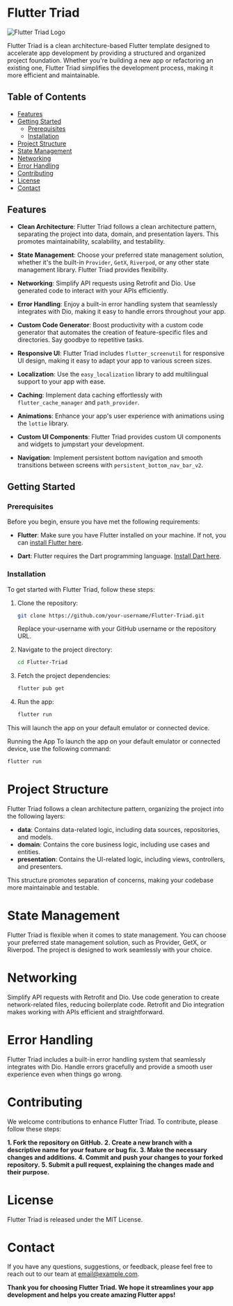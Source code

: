 # Flutter Triad

![Flutter Triad Logo](https://example.com/flutter_triad_logo.png)

Flutter Triad is a clean architecture-based Flutter template designed to accelerate app development by providing a structured and organized project foundation. Whether you're building a new app or refactoring an existing one, Flutter Triad simplifies the development process, making it more efficient and maintainable.

## Table of Contents

- [Features](#features)
- [Getting Started](#getting-started)
    - [Prerequisites](#prerequisites)
    - [Installation](#installation)
- [Project Structure](#project-structure)
- [State Management](#state-management)
- [Networking](#networking)
- [Error Handling](#error-handling)
- [Contributing](#contributing)
- [License](#license)
- [Contact](#contact)

## Features

- **Clean Architecture**: Flutter Triad follows a clean architecture pattern, separating the project into data, domain, and presentation layers. This promotes maintainability, scalability, and testability.

- **State Management**: Choose your preferred state management solution, whether it's the built-in `Provider`, `GetX`, `Riverpod`, or any other state management library. Flutter Triad provides flexibility.

- **Networking**: Simplify API requests using Retrofit and Dio. Use generated code to interact with your APIs efficiently.

- **Error Handling**: Enjoy a built-in error handling system that seamlessly integrates with Dio, making it easy to handle errors throughout your app.

- **Custom Code Generator**: Boost productivity with a custom code generator that automates the creation of feature-specific files and directories. Say goodbye to repetitive tasks.

- **Responsive UI**: Flutter Triad includes `flutter_screenutil` for responsive UI design, making it easy to adapt your app to various screen sizes.

- **Localization**: Use the `easy_localization` library to add multilingual support to your app with ease.

- **Caching**: Implement data caching effortlessly with `flutter_cache_manager` and `path_provider`.

- **Animations**: Enhance your app's user experience with animations using the `lottie` library.

- **Custom UI Components**: Flutter Triad provides custom UI components and widgets to jumpstart your development.

- **Navigation**: Implement persistent bottom navigation and smooth transitions between screens with `persistent_bottom_nav_bar_v2`.

## Getting Started

### Prerequisites

Before you begin, ensure you have met the following requirements:

- **Flutter**: Make sure you have Flutter installed on your machine. If not, you can [install Flutter here](https://flutter.dev/docs/get-started/install).

- **Dart**: Flutter requires the Dart programming language. [Install Dart here](https://dart.dev/get-dart).

### Installation

To get started with Flutter Triad, follow these steps:

1. Clone the repository:

    ```bash
   git clone https://github.com/your-username/Flutter-Triad.git
    ```
    Replace your-username with your GitHub username or the repository URL.

2. Navigate to the project directory:

    ```bash
   cd Flutter-Triad
    ```
   
3. Fetch the project dependencies:

    ```bash
   flutter pub get
    ```
   
4. Run the app:

   ```bash
   flutter run 
   ```
   
This will launch the app on your default emulator or connected device.

Running the App
To launch the app on your default emulator or connected device, use the following command:
   ```bash
   flutter run 
   ```

# Project Structure
Flutter Triad follows a clean architecture pattern, organizing the project into the following layers:

- **data**: Contains data-related logic, including data sources, repositories, and models.
- **domain**: Contains the core business logic, including use cases and entities.
- **presentation**: Contains the UI-related logic, including views, controllers, and presenters.

This structure promotes separation of concerns, making your codebase more maintainable and testable.

# State Management
Flutter Triad is flexible when it comes to state management. You can choose your preferred state management solution, such as Provider, GetX, or Riverpod. The project is designed to work seamlessly with your choice.

# Networking
Simplify API requests with Retrofit and Dio. Use code generation to create network-related files, reducing boilerplate code. Retrofit and Dio integration makes working with APIs efficient and straightforward.

# Error Handling
Flutter Triad includes a built-in error handling system that seamlessly integrates with Dio. Handle errors gracefully and provide a smooth user experience even when things go wrong.

# Contributing
We welcome contributions to enhance Flutter Triad. To contribute, please follow these steps:

**1. Fork the repository on GitHub.**
**2. Create a new branch with a descriptive name for your feature or bug fix.**
**3. Make the necessary changes and additions.**
**4. Commit and push your changes to your forked repository.**
**5. Submit a pull request, explaining the changes made and their purpose.**

# License
Flutter Triad is released under the MIT License.

# Contact
If you have any questions, suggestions, or feedback, please feel free to reach out to our team at email@example.com.

**Thank you for choosing Flutter Triad. We hope it streamlines your app development and helps you create amazing Flutter apps!**
